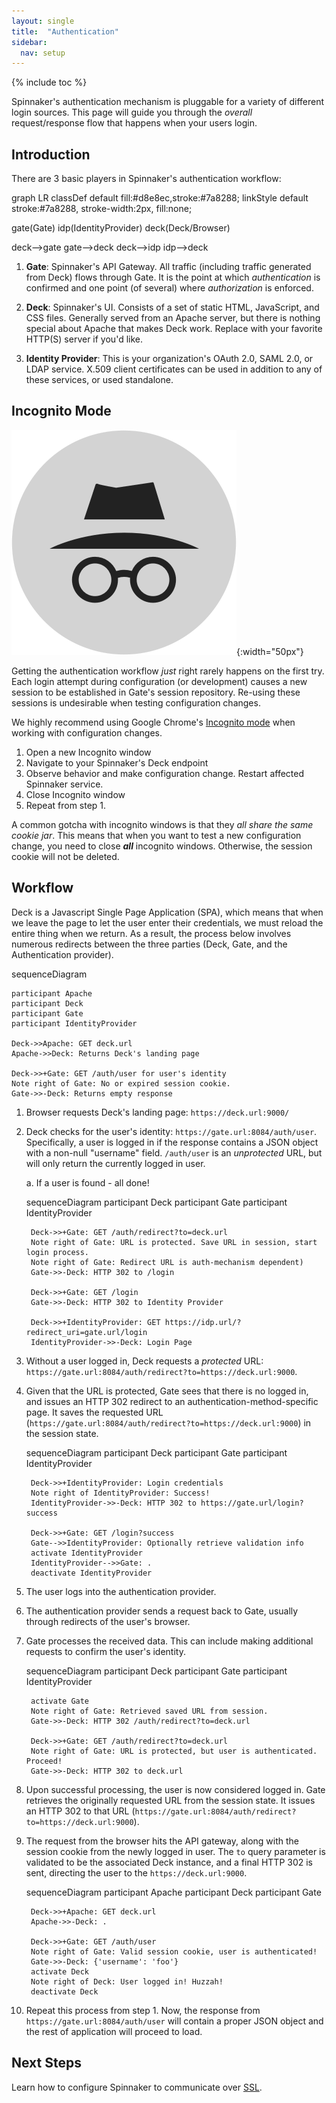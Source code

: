 ```yaml
---
layout: single
title:  "Authentication"
sidebar:
  nav: setup
---
```


{% include toc %}

Spinnaker's authentication mechanism is pluggable for a variety of different login sources. This
page will guide you through the _overall_ request/response flow that happens when your users login.

## Introduction

There are 3 basic players in Spinnaker's authentication workflow:

<div class="mermaid">
graph LR
classDef default fill:#d8e8ec,stroke:#7a8288;
linkStyle default stroke:#7a8288, stroke-width:2px, fill:none;

gate(Gate)
idp(IdentityProvider)
deck(Deck/Browser)

deck-->gate
gate-->deck
deck-->idp
idp-->deck
</div>

1. **Gate**: Spinnaker's API Gateway. All traffic (including traffic generated from Deck) flows
through Gate. It is the point at which _authentication_ is confirmed and one point (of several)
where _authorization_ is enforced.

1. **Deck**: Spinnaker's UI. Consists of a set of static HTML, JavaScript, and CSS files. Generally
 served from an Apache server, but there is nothing special about Apache that makes Deck work.
 Replace with your favorite HTTP(S) server if you'd like.

1. **Identity Provider**: This is your organization's OAuth 2.0, SAML 2.0, or LDAP service. X.509
client certificates can be used in addition to any of these services, or used standalone.

## Incognito Mode

![Incognito logo](./incognito.png){:width="50px"}

Getting the authentication workflow _just_ right rarely happens on the first try. Each login attempt
 during configuration (or development) causes a new session to be established in Gate's session
 repository. Re-using these sessions is undesirable when testing configuration changes.

We highly recommend using Google Chrome's
[Incognito mode](https://support.google.com/chrome/answer/95464?source=gsearch&hl=en) when working
with configuration changes.

1. Open a new Incognito window
1. Navigate to your Spinnaker's Deck endpoint
1. Observe behavior and make configuration change. Restart affected Spinnaker service.
1. Close Incognito window
1. Repeat from step 1.

A common gotcha with incognito windows is that they _all share the same cookie jar_. This means that
 when you want to test a new configuration change, you need to close **_all_** incognito windows.
 Otherwise, the session cookie will not be deleted.

## Workflow

Deck is a Javascript Single Page Application (SPA), which means that when we leave the page to let
the user enter their credentials, we must reload the entire thing when we return. As a result, the
process below involves numerous redirects between the three parties (Deck, Gate, and the
Authentication provider).

<div class="mermaid">
    sequenceDiagram

    participant Apache
    participant Deck
    participant Gate
    participant IdentityProvider

    Deck->>Apache: GET deck.url
    Apache->>Deck: Returns Deck's landing page

    Deck->>+Gate: GET /auth/user for user's identity
    Note right of Gate: No or expired session cookie.
    Gate->>-Deck: Returns empty response
</div>

1. Browser requests Deck's landing page: `https://deck.url:9000/`

1. Deck checks for the user's identity: `https://gate.url:8084/auth/user`. Specifically, a user is
logged in if the response contains a JSON object with a non-null "username" field. `/auth/user` is
an _unprotected_ URL, but will only return the currently logged in user.

    a. If a user is found - all done!

    <div class="mermaid">
		sequenceDiagram
		participant Deck
		participant Gate
		participant IdentityProvider

		Deck->>+Gate: GET /auth/redirect?to=deck.url
		Note right of Gate: URL is protected. Save URL in session, start login process.
		Note right of Gate: Redirect URL is auth-mechanism dependent)
		Gate->>-Deck: HTTP 302 to /login

		Deck->>+Gate: GET /login
		Gate->>-Deck: HTTP 302 to Identity Provider

		Deck->>+IdentityProvider: GET https://idp.url/?redirect_uri=gate.url/login
		IdentityProvider->>-Deck: Login Page
	</div>

1. Without a user logged in, Deck requests a _protected_ URL: `https://gate.url:8084/auth/redirect?to=https://deck.url:9000`.

1. Given that the URL is protected, Gate sees that there is no logged in, and issues an HTTP 302
redirect to an authentication-method-specific page. It saves the requested URL
(`https://gate.url:8084/auth/redirect?to=https://deck.url:9000`) in the session state.

    <div class="mermaid">
		sequenceDiagram
		participant Deck
		participant Gate
		participant IdentityProvider

		Deck->>+IdentityProvider: Login credentials
		Note right of IdentityProvider: Success!
		IdentityProvider->>-Deck: HTTP 302 to https://gate.url/login?success

		Deck->>+Gate: GET /login?success
		Gate-->>IdentityProvider: Optionally retrieve validation info
		activate IdentityProvider
		IdentityProvider-->>Gate: .
		deactivate IdentityProvider
	</div>

1. The user logs into the authentication provider.

1. The authentication provider sends a request back to Gate, usually through redirects of the user's
 browser.

1. Gate processes the received data. This can include making additional requests to confirm the
user's identity.

    <div class="mermaid">
		sequenceDiagram
		participant Deck
		participant Gate
		participant IdentityProvider

		activate Gate
		Note right of Gate: Retrieved saved URL from session.
		Gate->>-Deck: HTTP 302 /auth/redirect?to=deck.url

		Deck->>+Gate: GET /auth/redirect?to=deck.url
		Note right of Gate: URL is protected, but user is authenticated. Proceed!
		Gate->>-Deck: HTTP 302 to deck.url
	</div>


1. Upon successful processing, the user is now considered logged in. Gate retrieves the originally requested URL from the session state. It issues an HTTP 302 to that URL (`https://gate.url:8084/auth/redirect?to=https://deck.url:9000`).

1. The request from the browser hits the API gateway, along with the session cookie from the newly logged in user. The `to` query parameter is validated to be the associated Deck instance, and a final HTTP 302 is sent, directing the user to the `https://deck.url:9000`.

    <div class="mermaid">
		sequenceDiagram
		participant Apache
		participant Deck
		participant Gate

		Deck->>+Apache: GET deck.url
		Apache->>-Deck: .

		Deck->>+Gate: GET /auth/user
		Note right of Gate: Valid session cookie, user is authenticated!
		Gate->>-Deck: {'username': 'foo'}
		activate Deck
		Note right of Deck: User logged in! Huzzah!
		deactivate Deck
	</div>

1. Repeat this process from step 1. Now, the response from `https://gate.url:8084/auth/user` will contain a proper JSON object and the rest of application will proceed to load.


<script src="https://cdn.rawgit.com/knsv/mermaid/6.0.0/dist/mermaid.min.js"></script>
<script>
  mermaid.initialize({
    startOnLoad:true,
    sequenceDiagram: {
      mirrorActors: true,
      messageMargin: 75,
      useMaxWidth: true,
      width: 200
    }
  });
</script>

## Next Steps

Learn how to configure Spinnaker to communicate over [SSL](./ssl).
